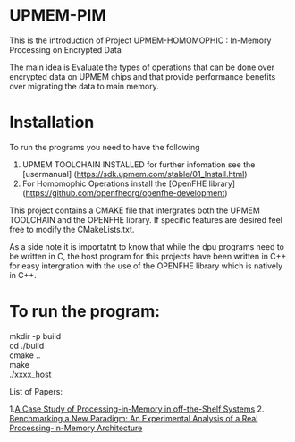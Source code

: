 # UPMEM-PIM
This is the introduction of Project UPMEM-HOMOMOPHIC : In-Memory Processing on Encrypted Data

The main idea is Evaluate the types of operations that can be done over encrypted data on UPMEM chips and that provide performance benefits over migrating the data to main memory.

# Installation 
To run the programs you need to have the following
1. UPMEM TOOLCHAIN INSTALLED for further infomation see the [usermanual] (https://sdk.upmem.com/stable/01_Install.html)
2. For Homomophic Operations install the [OpenFHE library] (https://github.com/openfheorg/openfhe-development)

This project contains a CMAKE file that intergrates both the UPMEM TOOLCHAIN and the OPENFHE library. If specific features are desired feel free to modify the CMakeLists.txt.

As a side note it is importatnt to know that while the dpu programs need to be written in C, the host program for this projects have been written in C++ for easy intergration with the use of the OPENFHE library which is natively in C++. 

# To run the program:
mkdir -p build  
cd ./build  
cmake ..  
make  
./xxxx_host


List of Papers:

1.[A Case Study of Processing-in-Memory in off-the-Shelf Systems](https://www.usenix.org/system/files/atc21-nider.pdf)
2. [Benchmarking a New Paradigm: An Experimental Analysis of a Real Processing-in-Memory Architecture](https://arxiv.org/pdf/2105.03814.pdf%C3%82%C2%A0%C3%82%C2%A0)



